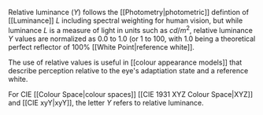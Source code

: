 Relative luminance ($Y$) follows the [[Photometry|photometric]] defintion of [[Luminance]] $L$ including spectral weighting for human vision, but while luminance $L$ is a measure of light in units such as $cd/m^2$, relative luminance $Y$ values are normalized as 0.0 to 1.0 (or 1 to 100, with 1.0 being a theoretical perfect reflector of 100% [[White Point|reference white]].

The use of relative values is useful in [[colour appearance models]] that describe perception relative to the eye's adaptiation state and a reference white.

For CIE [[Colour Space|colour spaces]] [[CIE 1931 XYZ Colour Space|XYZ]] and [[CIE xyY|xyY]], the letter $Y$ refers to relative luminance.